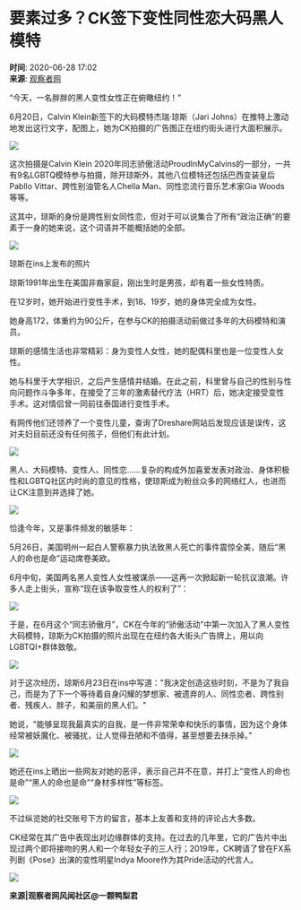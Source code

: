 # 要素过多？CK签下变性同性恋大码黑人模特

**时间**: 2020-06-28 17:02  
**来源**: [观察者网](https://www.sohu.com/?spm=smpc.content-abroad.content.1.1732251729014pv0uQkl)  

“今天，一名胖胖的黑人变性女性正在俯瞰纽约！”

6月20日，Calvin Klein新签下的大码模特杰瑞·琼斯（Jari Johns）在推特上激动地发出这行文字，配图上，她为CK拍摄的广告图正在纽约街头进行大面积展示。

![](http://p8.itc.cn/q_70/images03/20200628/c65cefd394f44045a696073e1443225b.png)

这次拍摄是Calvin Klein 2020年同志骄傲活动ProudInMyCalvins的一部分，一共有9名LGBTQ模特参与拍摄，除开琼斯外，其他八位模特还包括巴西变装皇后Pabllo Vittar、跨性别油管名人Chella Man、同性恋流行音乐艺术家Gia Woods等等。

这其中，琼斯的身份是跨性别女同性恋，但对于可以说集合了所有“政治正确”的要素于一身的她来说，这个词语并不能概括她的全部。

![](http://p8.itc.cn/q_70/images03/20200628/e2385073cce7421c8b7dcb772c8ca2a4.png)

琼斯在ins上发布的照片

琼斯1991年出生在美国非裔家庭，刚出生时是男孩，却有着一些女性特质。

在12岁时，她开始进行变性手术，到18、19岁，她的身体完全成为女性。

她身高172，体重约为90公斤，在参与CK的拍摄活动前做过多年的大码模特和演员。

琼斯的感情生活也非常精彩：身为变性人女性，她的配偶科里也是一位变性人女性。

她与科里于大学相识，之后产生感情并结婚。在此之前，科里曾与自己的性别与性向问题作斗争多年，在接受了三年的激素替代疗法（HRT）后，她决定接受变性手术。这对情侣曾一同前往泰国进行变性手术。

有网传他们还领养了一个变性儿童，查询了Dreshare网站后发现应该是误传，这对夫妇目前还没有任何孩子，但他们有此计划。

![](http://p1.itc.cn/q_70/images03/20200628/dca11a66b84144fb8af5f50cac3293b2.jpeg)

黑人、大码模特、变性人、同性恋……复杂的构成外加喜爱发表对政治、身体积极性和LGBTQ社区内时尚的意见的性格，使琼斯成为粉丝众多的网络红人，也进而让CK注意到并选择了她。

![](http://p9.itc.cn/q_70/images03/20200628/1692d161f15d432bb1963cb233f10abd.png)

恰逢今年，又是事件频发的敏感年：

5月26日，美国明州一起白人警察暴力执法致黑人死亡的事件震惊全美，随后“黑人的命也是命”运动席卷美欧。

6月中旬，美国两名黑人变性人女性被谋杀——这再一次掀起新一轮抗议浪潮。许多人走上街头，宣称“现在该争取变性人的权利了”：

![](http://p8.itc.cn/q_70/images03/20200628/ac4f1a24f7a14cf79f6893c57ddfb7d4.jpeg)

于是，在6月这个“同志骄傲月”，CK在今年的“骄傲活动”中第一次加入了黑人变性大码模特，琼斯为CK拍摄的照片出现在在纽约各大街头广告牌上，用以向LGBTQI+群体致敬。

![](http://p8.itc.cn/q_70/images03/20200628/2fc1af4d28e34137aeafa7abef8d366e.png)

对于这次经历，琼斯6月23日在ins中写道："我决定创造这些时刻，不是为了我自己，而是为了下一个等待着自身闪耀的梦想家、被遗弃的人、同性恋者、跨性别者、残疾人、胖子，和美丽的黑人们。"

她说，"能够呈现我最真实的自我，是一件非常荣幸和快乐的事情，因为这个身体经常被妖魔化、被骚扰，让人觉得丑陋和不值得，甚至想要去抹杀掉。”

![](http://p1.itc.cn/q_70/images03/20200628/6e096354e23742c091fffacc7f7992eb.png)

她还在ins上晒出一些网友对她的恶评，表示自己并不在意，并打上“变性人的命也是命”“黑人的命也是命”“身材多样性”等标签。

![](http://p7.itc.cn/q_70/images03/20200628/0b80e69ef7fd4b0fad64ea1c4f888366.png)

不过纵览她的社交账号下方的留言，基本上友善和支持的评论占大多数。

CK经常在其广告中表现出对边缘群体的支持。在过去的几年里，它的广告片中出现过两个即将接吻的男人和一个年轻女子的三人行；2019年，CK聘请了曾在FX系列剧《Pose》出演的变性明星Indya Moore作为其Pride活动的代言人。

![](http://p9.itc.cn/q_70/images03/20200628/bce599ef9f164a60ac3d0b4ae8066645.png)

**来源|观察者网风闻社区@一颗鸭梨君**